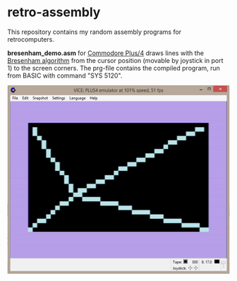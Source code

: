 # retro-assembly
This repository contains my random assembly programs for retrocomputers.

**bresenham_demo.asm**  for [Commodore Plus/4](https://www.c64-wiki.com/wiki/Commodore_Plus/4) draws lines with the [Bresenham algorithm](https://en.wikipedia.org/wiki/Bresenham%27s_line_algorithm) from the cursor position (movable by joystick in port 1) to the screen corners. The prg-file contains the compiled program, run from BASIC with command "SYS 5120".

![Screenshot](https://github.com/t33bu/retro-assembly/blob/master/bresenham_screenshot.png)

